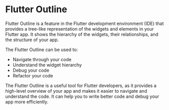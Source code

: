 # Flutter Outline

Flutter Outline is a feature in the Flutter development environment (IDE) that provides a tree-like representation of the widgets and elements in your Flutter app. It shows the hierarchy of the widgets, their relationships, and the structure of your app.

The Flutter Outline can be used to:

- Navigate through your code
- Understand the widget hierarchy
- Debug your code
- Refactor your code

The Flutter Outline is a useful tool for Flutter developers, as it provides a high-level overview of your app and makes it easier to navigate and understand the code. It can help you to write better code and debug your app more efficiently.
